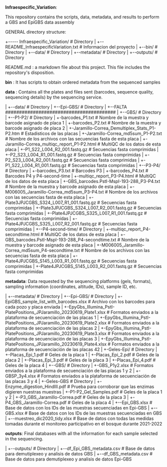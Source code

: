 **Infraespecific_Variation**:

This repository contains the scripts, data, metadata, and results to perform a GBS and EpiGBS data assembly

GENERAL directory structure:

+----- Infraespecific_Variation/ # Directory
|	+--README_InfraespecificVariation.txt # Informacion del proyecto
|	+--bin/ # Directory
|	+--data/ # Directory
|	+--metadata/ # Directory
|	+--outputs/ # Directory

README.md : a markdown file about this project. This file includes the repository's disposition.

**bin** : It has scripts to obtain ordered metadata from the sequenced samples

**data** : Contains all the plates and files sent (barcodes, sequence quality, sequencing details) by the sequencing service.

| +--data/	# Directory
|   +--Epi-GBS/	# Directory
|       +--FALTA ########################################
|   +--GBS/	# Directory
|       +--P1-P2/	# Directory
|           +-barcodes_P1.txt	# Nombre de la muestra y barcode asignado de placa 1
|           +-barcodes_P2.txt	# Nombre de la muestra y barcode asignado de placa 2
|           +-Jaramillo-Correa_Demultiplex_Stats_P1-P2.htm # Estadisticos de las placas
|           +-Jaramillo-Correa_md5sum_P1-P2.txt # Nombre de los archivos con las secuencias fasta de esta placa
|           +-Jaramillo-Correa_multiqc_report_P1-P2.html # MultiQC de los datos de esta placa
|           +-P1_S22_L004_R2_001.fastq.gz # Secuencias fasta comprimidas
|           +-P2_S23_L004_R1_001.fastq.gz # Secuencias fasta comprimidas
|           +-P2_S23_L004_R2_001.fastq.gz # Secuencias fasta comprimidas
|           +-P1_S22_L004_R1_001.fastq.gz # Secuencias fasta comprimidas
|       +--P3-P4/	# Directory
|           +-barcodes_P3.txt	# Barcodes P3
|           +-barcodes_P4.txt	# Barcodes P4 y P4-second-time
|           +-multiqc_report_P3-P4.html # MultiQC de los datos de esta placa
|           +-GBS_barcodes.PstI-MspI-193-288_P3-P4.txt # Nombre de la muestra y barcode asignado de esta placa
|           +-M006005_Jaramillo-Correa_md5sum_P3-P4.txt # Nombre de los archivos con las secuencias fasta de esta placa
|           +-Plate3JPJCGBS_S324_L007_R1_001.fastq.gz # Secuencias fasta comprimidas
|           +-Plate3JPJCGBS_S324_L007_R2_001.fastq.gz # Secuencias fasta comprimidas
|           +-Plate4JPJCGBS_S325_L007_R1_001.fastq.gz # Secuencias fasta comprimidas
|           +-Plate4JPJCGBS_S325_L007_R2_001.fastq.gz # Secuencias fasta comprimidas
|       +--P4-second-time/	# Directory
|           +-multiqc_report_P4-secondtime.html # MultiQC de los datos de esta placa
|           +-GBS_barcodes.PstI-MspI-193-288_P4-secondtime.txt # Nombre de la muestra y barcode asignado de esta placa
|           +-M006005_Jaramillo-Correa_md5sum_P4-secondtime.txt # Nombre de los archivos con las secuencias fasta de esta placa
|           +-Plate4JPJCGBS_S145_L003_R1_001.fastq.gz # Secuencias fasta comprimidas
|           +-Plate4JPJCGBS_S145_L003_R2_001.fastq.gz # Secuencias fasta comprimidas

**metadata**: Data requested by the sequencing platforms (gels, formats), sampling information (coordinates, altitude, IDs), sample ID, etc.

|     +--metadata/	# Directory
|         +--Epi-GBS/	# Directory
|         +-EpiGBS_sample_list_with_barcodes.xlsx # Archivo con los barcodes para cada pozo y placa enviada
|         +-EpyGbs_Illumina_PstI-PlatePositions_JPJaramillo_20230619_Plate1.xlsx # Formatos enviados a la plataforma de secuenciación de las placas 1
|         +-EpyGbs_Illumina_PstI-PlatePositions_JPJaramillo_20230619_Plate2.xlsx # Formatos enviados a la plataforma de secuenciación de las placas 2
|         +-EpyGbs_Illumina_PstI-PlatePositions_JPJaramillo_20230619_Plate3.xlsx # Formatos enviados a la plataforma de secuenciación de las placas 3
|         +-EpyGbs_Illumina_PstI-PlatePositions_JPJaramillo_20230619_Plate4.xlsx # Formatos enviados a la plataforma de secuenciación de las placas 42
|         +-Geles-Epi/	# Directory
|               +-Placas_Epi_1.pdf # Geles de la placa 1
|               +-Placas_Epi_2.pdf # Geles de la placa 2
|               +-Placas_Epi_3.pdf # Geles de la placa 3
|               +-Placas_Epi_4.pdf # Geles de la placa 4
|         +--GBS/	# Directory
|               +-GBS_P1y2.xlsx # Formatos enviados a la plataforma de secuenciación de las placas 1 y 2
|               +-GBSP_3y4.xlsx # Formatos enviados a la plataforma de secuenciación de las placas 3 y 4
|               +-Geles-GBS	# Directory
|               +-Enzyme_digestion_HindIII.pdf # Prueba para corroborar que las enzimas digieren nuestras muestras
|               +-P1-P2_Gel_Samples.pdf # Geles de la placa 1 y 2
|               +-P3_GBS_Jaramillo-Correa.pdf # Geles de la placa 3
|               +-P4_GBS_Jaramillo-Correa.pdf # Geles de la placa 4
|         +--Epi_GBS.xlsx # Base de datos con los IDs de las muestras secuenciadas en Epi-GBS
|         +--GBS.xlsx # Base de datos con los IDs de las muestras secuenciadas en GBS
|         +--muestreo_dic2020_tidy.xlsx # Base de datos con todas las medidas tomadas durante el monitoreo participativo en el bosque durante 2021-2022

**outputs**: Final databases with all the information for each sample selected in the sequencing.

|     +--outputs/	# Directory
|         +--df_Epi_GBS_metadata.csv # Base de datos para demutiplexeo y analisis de datos GBS
|         +--df_GBS_metadata.csv # Base de datos para demutiplexeo y analisis de datos Epi-GBS
